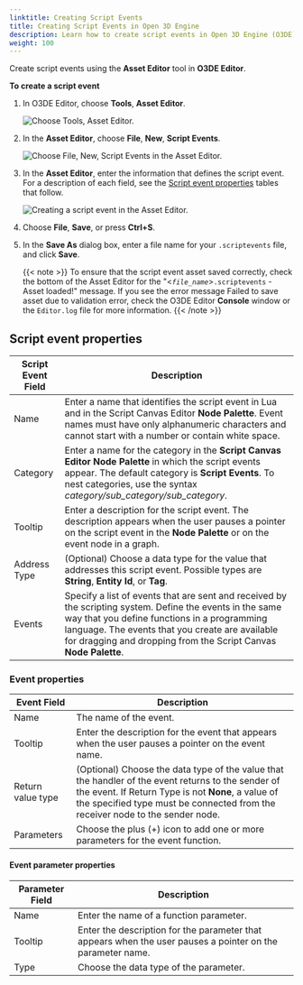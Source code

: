 ```yaml
---
linktitle: Creating Script Events
title: Creating Script Events in Open 3D Engine
description: Learn how to create script events in Open 3D Engine (O3DE).
weight: 100
---
```


Create script events using the **Asset Editor** tool in **O3DE Editor**.

**To create a script event**

1. In O3DE Editor, choose **Tools**, **Asset Editor**.

    ![Choose Tools, Asset Editor.](/images/user-guide/scripting/script-events/creating-1.png)

1. In the **Asset Editor**, choose **File**, **New**, **Script Events**.

    ![Choose File, New, Script Events in the Asset Editor.](/images/user-guide/scripting/script-events/creating-2.png)

1. In the **Asset Editor**, enter the information that defines the script event. For a description of each field, see the [Script event properties](#script-event-properties) tables that follow.

    ![Creating a script event in the Asset Editor.](/images/user-guide/scripting/script-events/creating-3.png)

1. Choose **File**, **Save**, or press **Ctrl+S**.

1. In the **Save As** dialog box, enter a file name for your `.scriptevents` file, and click **Save**.

    {{< note >}}
To ensure that the script event asset saved correctly, check the bottom of the Asset Editor for the "<_`file_name`_>`.scriptevents` - Asset loaded!" message. If you see the error message Failed to save asset due to validation error, check the O3DE Editor **Console** window or the `Editor.log` file for more information.
    {{< /note >}}

## Script event properties

| Script Event Field | Description |
| --- | --- |
| Name | Enter a name that identifies the script event in Lua and in the Script Canvas Editor **Node Palette**. Event names must have only alphanumeric characters and cannot start with a number or contain white space. |
| Category | Enter a name for the category in the **Script Canvas Editor** **Node Palette** in which the script events appear. The default category is **Script Events**. To nest categories, use the syntax _category/sub_category/sub_category_. |
| Tooltip | Enter a description for the script event. The description appears when the user pauses a pointer on the script event in the **Node Palette** or on the event node in a graph. |
| Address Type | (Optional) Choose a data type for the value that addresses this script event. Possible types are **String**, **Entity Id**, or **Tag**. |
| Events | Specify a list of events that are sent and received by the scripting system. Define the events in the same way that you define functions in a programming language. The events that you create are available for dragging and dropping from the Script Canvas **Node Palette**. |

### Event properties

| Event Field | Description |
| --- | --- |
| Name | The name of the event. |
| Tooltip | Enter the description for the event that appears when the user pauses a pointer on the event name. |
| Return value type | (Optional) Choose the data type of the value that the handler of the event returns to the sender of the event. If Return Type is not **None**, a value of the specified type must be connected from the receiver node to the sender node. |
| Parameters | Choose the plus (+) icon to add one or more parameters for the event function. |

#### Event parameter properties

| Parameter Field | Description |
| --- | --- |
| Name | Enter the name of a function parameter. |
| Tooltip | Enter the description for the parameter that appears when the user pauses a pointer on the parameter name. |
| Type | Choose the data type of the parameter. |
